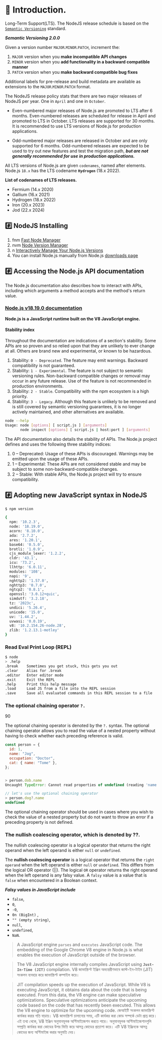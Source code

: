 # 📖 Introduction.

Long-Term Support(LTS).
The NodeJS release schedule is based on the [`Semantic Versioning`](https://semver.org/) standard.

**_Semantic Versioning 2.0.0_**

Given a version number `MAJOR`.`MINOR`.`PATCH`, increment the:

1. `MAJOR` version when you **make incompatible API changes**
2. `MINOR` version when you **add functionality in a backward compatible manner**
3. `PATCH` version when you **make backward compatible bug fixes**

Additional labels for pre-release and build metadata are available as extensions to the `MAJOR`.`MINOR`.`PATCH` format.

The NodeJS release policy stats that there are two major releases of NodeJS per year.
One in `April` and one in `October`.

- Even-numbered major releases of Node.js are promoted to LTS after 6 months. Even-numbered releases are scheduled for release in April and promoted to LTS in October. LTS releases are supported for 30 months. It is recommended to use LTS
  versions of Node.js for production applications.

- Odd-numbered major releases are released in October and are only supported for 6 months. Odd-numbered releases are expected to be used to try out new features and test the migration path, **_but are not generally recommended for use in production applications._**

All LTS versions of Node.js are given `codenames`, named after elements. Node.js `18.x` has the LTS codename **`Hydrogen`** (18.x 2022).

**List of codenames of LTS releases.**

- Fermium (14.x 2020)
- Gallium (16.x 2021)
- Hydrogen (18.x 2022)
- Iron (20.x 2023)
- Jod (22.x 2024)

## #️⃣  NodeJS Installing

1. fnm [Fast Node Manager](https://github.com/Schniz/fnm)
2. nvm [Node Version Manager](https://github.com/nvm-sh/nvm)
3. n [Interactively Manage Your Node.js Versions](https://github.com/tj/n)
4. You can install Node.js manually from Node.js [downloads page](https://nodejs.org/en/download/)

## #️⃣ Accessing the Node.js API documentation

The Node.js documentation also describes how to interact with APIs, including which arguments a method accepts and the method's return value.

### [Node.js v18.19.0 documentation](https://nodejs.org/docs/latest-v18.x/api/documentation.html)

**Node.js is a JavaScript runtime built on the V8 JavaScript engine.**

#### Stability index

Throughout the documentation are indications of a section's stability. Some APIs are so proven and so relied upon that they are unlikely to ever change at all. Others are brand new and experimental, or known to be hazardous.

1. Stability: `0 - Deprecated`. The feature may emit warnings. Backward compatibility is not guaranteed.
2. Stability: `1 - Experimental`. The feature is not subject to semantic versioning rules. Non-backward compatible changes or removal may occur in any future release. Use of the feature is not recommended in production environments.
3. Stability: `2 - Stable`. Compatibility with the npm ecosystem is a high priority.
4. Stability: `3 - Legacy`. Although this feature is unlikely to be removed and is still covered by semantic versioning guarantees, it is no longer actively maintained, and other alternatives are available.

```bash
node --help
Usage: node [options] [ script.js ] [arguments]
       node inspect [options] [ script.js | host:port ] [arguments]
```

The API documentation also details the stability of APIs. The Node.js project defines and
uses the following three stability indices:

1. 0 – Deprecated: Usage of these APIs is discouraged. Warnings may be emitted upon
   the usage of these APIs.
2. 1 – Experimental: These APIs are not considered stable and may be subject to
   some non-backward-compatible changes.
3. 2 – Stable: With stable APIs, the Node.js project will try to ensure compatibility.

## #️⃣ Adopting new JavaScript syntax in NodeJS

```bash
$ npm version

{
  npm: '10.2.3',
  node: '18.19.0',
  acorn: '8.10.0',
  ada: '2.7.2',
  ares: '1.20.1',
  base64: '0.5.0',
  brotli: '1.0.9',
  cjs_module_lexer: '1.2.2',
  cldr: '43.1',
  icu: '73.2',
  llhttp: '6.0.11',
  modules: '108',
  napi: '9',
  nghttp2: '1.57.0',
  nghttp3: '0.7.0',
  ngtcp2: '0.8.1',
  openssl: '3.0.12+quic',
  simdutf: '3.2.18',
  tz: '2023c',
  undici: '5.26.4',
  unicode: '15.0',
  uv: '1.44.2',
  uvwasi: '0.0.19',
  v8: '10.2.154.26-node.28',
  zlib: '1.2.13.1-motley'
}
```

### Read Eval Print Loop (REPL)

```bash
$ node
> .help
.break    Sometimes you get stuck, this gets you out
.clear    Alias for .break
.editor   Enter editor mode
.exit     Exit the REPL
.help     Print this help message
.load     Load JS from a file into the REPL session
.save     Save all evaluated commands in this REPL session to a file

```

### The optional chaining operator `?.`

90

The optional chaining operator is denoted by the `?.` syntax. The optional chaining operator allows you to read the value of a nested property without having to check whether each preceding reference is valid.

```js
const person = {
  id: 1,
  name: "Jog",
  occupation: "Doctor",
  cat: { name: "Tome" },
};


> person.dob.name
Uncaught TypeError: Cannot read properties of undefined (reading 'name')

// let's use the optional chaining operator
> person.dog?.name
undefined
```

The optional chaining operator should be used in cases where you wish to check the value of a nested property but do not want to throw an error if a preceding property is not defined.

### The nullish coalescing operator, which is denoted by ??.

The nullish coalescing operator is a logical operator that returns the right operand when the left operand is either `null` or `undefined`.

The **nullish coalescing operator** is a logical operator that returns the `right operand` when the left operand is either `null` or `undefined`.
This differs from the logical OR operator (||).
The logical `OR` operator returns the right operand when the left operand is any falsy value.
A `falsy` value is a value that is `false` when encountered in a Boolean context.

**_Falsy values in JavaScript include_**

- `false`,
- `0`,
- `-0`,
- `0n (BigInt)` ,
- `"" (empty string)`,
- `null`,
- `undefined`,
- `NaN`.

> A JavaScript engine `parses` and `executes` JavaScript code. The embedding of the Google Chrome V8 engine in Node.js is what enables the execution of JavaScript outside of the browser.

> The V8 JavaScript engine internally compiles JavaScript using **`Just-In-Time (JIT)`** compilation. V8 জাভাস্ক্রিপ্ট ইঞ্জিন অভ্যন্তরীণভাবে জাস্ট-ইন-টাইম (JIT) সংকলন ব্যবহার করে জাভাস্ক্রিপ্ট কম্পাইল করে।

> JIT compilation speeds up the execution of JavaScript. While V8 is executing JavaScript, it obtains data about the code that is being executed. From this data, the V8 engine can make speculative optimizations. Speculative optimizations anticipate the upcoming code based on the code that has recently been executed. This allows the V8 engine to optimize for the upcoming code.  জেআইটি সংকলন জাভাস্ক্রিপ্ট কার্যকর করার গতি বাড়ায়। V8 জাভাস্ক্রিপ্ট চালানোর সময়, এটি কার্যকর করা কোড সম্পর্কে ডেটা প্রাপ্ত করে। এই তথ্য থেকে, V8 ইঞ্জিন অনুমানমূলক অপ্টিমাইজেশন করতে পারে। অনুমানমূলক অপ্টিমাইজেশানগুলি সম্প্রতি কার্যকর করা কোডের উপর ভিত্তি করে আসন্ন কোডের প্রত্যাশা করে। এটি V8 ইঞ্জিনকে আসন্ন কোডের জন্য অপ্টিমাইজ করার অনুমতি দেয়।
